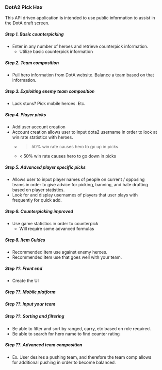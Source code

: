 ### DotA2 Pick Hax

This API driven application is intended to use public information to assist in the DotA draft screen.

##### Step 1. Basic counterpicking
- Enter in any number of heroes and retrieve counterpick information.
  - Utilize basic counterpick information

##### Step 2. Team composition
- Pull hero information from DotA website. Balance a team based on that information.

##### Step 3. Exploiting enemy team composition
- Lack stuns? Pick mobile heroes. Etc.

##### Step 4. Player picks
- Add user account creation
- Account creation allows user to input dota2 username in order to look at win rate statistics with heroes.
  - > 50% win rate causes hero to go up in picks
  - < 50% win rate causes hero to go down in picks

##### Step 5. Advanced player specific picks
- Allows user to input player names of people on current / opposing teams in order to give advice for picking, banning, and hate drafting based on player statistics.
- Look for and display usernames of players that user plays with frequently for quick add.

##### Step 6. Counterpicking improved
- Use game statistics in order to counterpick
  - Will require some advanced formulas

##### Step 8. Item Guides
- Recommended item use against enemy heroes.
- Recommended item use that goes well with your team.

##### Step ??. Front end
- Create the UI

##### Step ??. Mobile platform

##### Step ??. Input your team

##### Step ??. Sorting and filtering
- Be able to filter and sort by ranged, carry, etc based on role required.
- Be able to search for hero name to find counter rating

##### Step ??. Advanced team composition
- Ex. User desires a pushing team, and therefore the team comp allows for additional pushing in order to become balanced.
